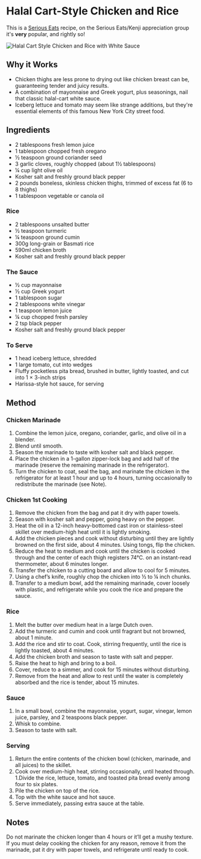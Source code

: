 # Halal Cart-Style Chicken and Rice # 

This is a [Serious Eats](https://www.seriouseats.com/recipes/2011/12/serious-eats-halal-cart-style-chicken-and-rice-white-sauce-recipe.html) recipe, on the Serious Eats/Kenji appreciation group it's **very** popular, and rightly so!

![Halal Cart Style Chicken and Rice with White Sauce](/public/images/Hala-Cart-Style-Chicken.jpg)

## Why it Works

- Chicken thighs are less prone to drying out like chicken breast can be, guaranteeing tender and juicy results.
- A combination of mayonnaise and Greek yogurt, plus seasonings, nail that classic halal-cart white sauce.
- Iceberg lettuce and tomato may seem like strange additions, but they're essential elements of this famous New York City street food.

## Ingredients ## 

- 2 tablespoons fresh lemon juice
- 1 tablespoon chopped fresh oregano
- ½ teaspoon ground coriander seed
- 3 garlic cloves, roughly chopped (about 1½ tablespoons)
- ¼ cup light olive oil
- Kosher salt and freshly ground black pepper
- 2 pounds boneless, skinless chicken thighs, trimmed of excess fat (6 to 8 thighs)
- 1 tablespoon vegetable or canola oil

### Rice

- 2 tablespoons unsalted butter
- ½ teaspoon turmeric
- ¼ teaspoon ground cumin
- 300g long-grain or Basmati rice
- 590ml chicken broth
- Kosher salt and freshly ground black pepper

### The Sauce

- ½ cup mayonnaise
- ½ cup Greek yogurt
- 1 tablespoon sugar
- 2 tablespoons white vinegar
- 1 teaspoon lemon juice
- ¼ cup chopped fresh parsley
- 2 tsp black pepper
- Kosher salt and freshly ground black pepper

### To Serve

- 1 head iceberg lettuce, shredded
- 1 large tomato, cut into wedges
- Fluffy pocketless pita bread, brushed in butter, lightly toasted, and cut into 1 × 3-inch strips
- Harissa-style hot sauce, for serving

## Method ## 

### Chicken Marinade

1. Combine the lemon juice, oregano, coriander, garlic, and olive oil in a blender.
1. Blend until smooth.
1. Season the marinade to taste with kosher salt and black pepper.
1. Place the chicken in a 1-gallon zipper-lock bag and add half of the marinade (reserve the remaining marinade in the refrigerator).
1. Turn the chicken to coat, seal the bag, and marinate the chicken in the refrigerator for at least 1 hour and up to 4 hours, turning occasionally to redistribute the marinade (see Note).

### Chicken 1st Cooking

1. Remove the chicken from the bag and pat it dry with paper towels.
1. Season with kosher salt and pepper, going heavy on the pepper.
1. Heat the oil in a 12-inch heavy-bottomed cast iron or stainless-steel skillet over medium-high heat until it is lightly smoking.
1. Add the chicken pieces and cook without disturbing until they are lightly browned on the first side, about 4 minutes. Using tongs, flip the chicken.
1. Reduce the heat to medium and cook until the chicken is cooked through and the center of each thigh registers 74°C. on an instant-read thermometer, about 6 minutes longer.
1. Transfer the chicken to a cutting board and allow to cool for 5 minutes.
1. Using a chef’s knife, roughly chop the chicken into ½ to ¼ inch chunks.
1. Transfer to a medium bowl, add the remaining marinade, cover loosely with plastic, and refrigerate while you cook the rice and prepare the sauce.

### Rice

1. Melt the butter over medium heat in a large Dutch oven.
1. Add the turmeric and cumin and cook until fragrant but not browned, about 1 minute.
1. Add the rice and stir to coat. Cook, stirring frequently, until the rice is lightly toasted, about 4 minutes.
1. Add the chicken broth and season to taste with salt and pepper.
1. Raise the heat to high and bring to a boil.
1. Cover, reduce to a simmer, and cook for 15 minutes without disturbing.
1. Remove from the heat and allow to rest until the water is completely absorbed and the rice is tender, about 15 minutes.

### Sauce

1. In a small bowl, combine the mayonnaise, yogurt, sugar, vinegar, lemon juice, parsley, and 2 teaspoons black pepper.
1. Whisk to combine.
1. Season to taste with salt.

### Serving

1. Return the entire contents of the chicken bowl (chicken, marinade, and all juices) to the skillet.
1. Cook over medium-high heat, stirring occasionally, until heated through. 
1.Divide the rice, lettuce, tomato, and toasted pita bread evenly among four to six plates. 
1. Pile the chicken on top of the rice.
1. Top with the white sauce and hot sauce.
1. Serve immediately, passing extra sauce at the table.

## Notes

Do not marinate the chicken longer than 4 hours or it’ll get a mushy texture. If you must delay cooking the chicken for any reason, remove it from the marinade, pat it dry with paper towels, and refrigerate until ready to cook.
